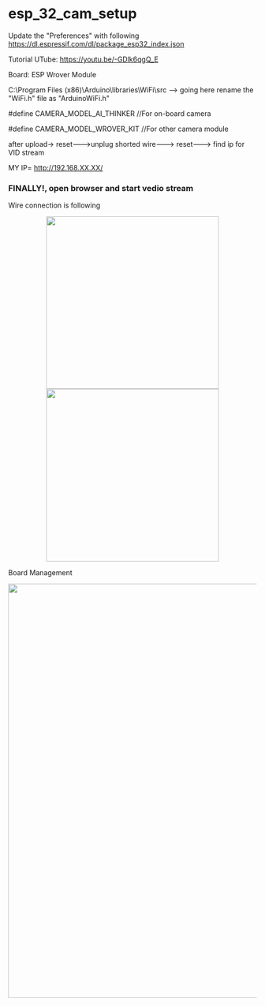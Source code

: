 # esp_32_cam_setup

Update the "Preferences" with following
https://dl.espressif.com/dl/package_esp32_index.json

Tutorial UTube: https://youtu.be/-GDlk6qgQ_E

Board: ESP Wrover Module

C:\Program Files (x86)\Arduino\libraries\WiFi\src
--> going here rename the "WiFi.h" file as "ArduinoWiFi.h"

#define CAMERA_MODEL_AI_THINKER //For on-board camera

#define CAMERA_MODEL_WROVER_KIT //For other camera module

after upload-> reset--->unplug shorted wire---> reset---> find ip for VID stream

MY IP= http://192.168.XX.XX/

### FINALLY!, open browser and start vedio stream

Wire connection is following

<p align="center">
<img src="Wire Connection/connection DIA.png" height=350> <img src="Wire Connection/connection.jpeg" height=350>
</p>

Board Management

<p align="center">
<img width=840 src="Board Management.jpeg">
</p>
